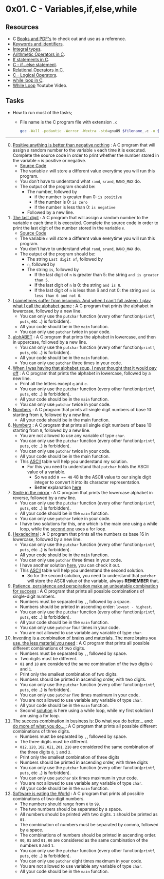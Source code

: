 # 0x01. C - Variables,if,else,while

## Resources

- C [Books and PDF's](../references) to check out and use as a reference.
- [Keywords and identifiers](https://publications.gbdirect.co.uk//c_book/chapter2/keywords_and_identifiers.html).
- [Integral types](https://publications.gbdirect.co.uk//c_book/chapter2/integral_types.html).
- [Arithmetic Operators in C](https://www.tutorialspoint.com/cprogramming/c_arithmetic_operators.htm).
- [If statements in C](https://www.cprogramming.com/tutorial/c/lesson2.html).
- [C - if...else statement](https://www.tutorialspoint.com/cprogramming/if_else_statement_in_c.htm).
- [Relational Operators in C](https://www.tutorialspoint.com/cprogramming/c_relational_operators.htm).
- [C - Logical Operators](https://fresh2refresh.com/c-programming/c-operators-expressions/c-logical-operators/).
- [while loop in C](https://www.tutorialspoint.com/cprogramming/c_while_loop.htm).
- [While Loop](https://youtu.be/Ju1LYO9pkaI) Youtube Video.

## Tasks

- How to run most of the tasks;
	- File name is the C program file with extension `.c`

		```sh
		gcc -Wall -pedantic -Werror -Wextra -std=gnu89 $filename_.c -o $filename
		```

---

0. [Positive anything is better than negative nothing](./0-positive_or_negative.c) : A C program that will assign a random number to the variable `n` each time it is executed. Complete the source code in order to print whether the number stored in the variable `n` is positive or negative.
	- [Source Code](https://github.com/holbertonschool/0x01.c/blob/master/0-positive_or_negative_c)
	- The variable `n` will store a different value everytime you will run this program.
	- You don't have to understand what `rand`, `srand`, `RAND_MAX` do.
	- The output of the program should be:
		- The number, followed by
			- if the number is greater than 0: `is positive`
			- if the number is 0: `is zero`
			- if the number is less than 0: `is negative`
		- Followed by a new line.
1. [The last digit](./1-last_digit.c) : A C program that will assign a random number to the variable `n` each time it is executed. Complete the source code in order to print the last digit of the number stored in the variable `n`.
	- [Source Code](./https://github.com/holbertonschool/0x01.c/blob/master/1-last_digit_c)
	- The variable `n` will store a different value everytime you will run this program.
	- You don't have to understand what `rand`, `srand`, `RAND_MAX` do.
	-  The output of the program should be:
		- The string `Last digit of`, followed by
		- `n`, followed by
		- The string `is`, followed by
			- If the last digit of `n` is greater than 5: the string `and is greater than 5`.
			- If the last digit of `n` is 0: the string `and is 0`.
			- If the last digit of `n` is less than 6 and not 0: the string `and is less than 6 and not 0`.
2. [I sometimes suffer from insomnia. And when I can't fall asleep, I play what I call the alphabet game](./2-print_alphabet.c) : A C program that prints the alphabet in lowercase, followed by a new line.
	- You can only use the `putchar` function (every other function(`printf`, `puts`, etc ..) is forbidden).
	- All your code should be in the `main` function.
	- You can only use `putchar` twice in your code.
3. [alphABET](./3-print_alphabets.c) : A C program that prints the alphabet in lowercase, and then in uppercase, followed by a new line.
	- You can only use the `putchar` function (every other function(`printf`, `puts`, etc ..) is forbidden).
	- All your code should be in the `main` function.
	- You can only use `putchar` three times in your code.
4. [When I was having that alphabet soup, I never thought that it would pay off](./4-print_alphabt.c) : A C program that prints the alphabet in lowercase, followed by a new line.
	- Print all the letters except `q` and `e`.
	- You can only use the `putchar` function (every other function(`printf`, `puts`, etc ..) is forbidden).
	- All your code should be in the `main` function.
	- You can only use `putchar` twice in your code.
5. [Numbers](./5-print_numbers.c) : A C program that prints all single digit numbers of base 10 starting from `0`, followed by a new line.
	- All your code should be in the main function.
6. [Numberz](./6-print_numberz.c) : A C program that prints all single digit numbers of base 10 starting from `0`, followed by a new line.
	- You are not allowed to use any variable of type `char`.
	- You can only use the `putchar` function (every other function(`printf`, `puts`, etc ..) is forbidden).
	- You can only use `putchar` twice in your code.
	- All your code should be in the main function.
	- This [ASCII](https://ascii.cl/) table will help you understand my solution.
		- For this you need to understand that `putchar` holds the ASCII value of a variable.
			- So we add `0 == 48` 48 is the ASCII value to our single digit integer to convert it into its character representation.
			- Better explanation [here](https://stackoverflow.com/questions/21255038/what-does-putchar0-num-do)
7. [Smile in the mirror](./7-print_tebahpla.c) : A C program that prints the lowercase alphabet in reverse, followed by a new line.
	- You can only use the `putchar` function (every other function(`printf`, `puts`, etc ..) is forbidden).
	- All your code should be in the `main` function.
	- You can only use `putchar` twice in your code.
	- I have two solutions for this, one which is the main one using a while loop, while the [second one](./7-print_tebahpla.2.c) uses a for loop.
8. [Hexadecimal](./8-print_base16.c) : A C program that prints all the numbers os base 16 in lowercase, followed by a new line.
	- You can only use the `putchar` function (every other function(`printf`, `puts`, etc ..) is forbidden).
	- All your code should be in the `main` function.
	- You can only use `putchar` three times in your code.
	- I have another solution [here](./8-print_base16.2.c), you can check it out.
	- This [ASCII](https://ascii.cl/) table will help you understand the second solution.
		- So for the second solution, you need to understand that `putchar` will store the ASCII value of the variable, always **REMEMBER** that.
9. [Patience, persistence and perspiration make an unbeatable combination for success](./9-print_comb.c) : A C program that prints all possible combinations of single-digit numbers.
	- Numbers must be separated by `,`, followed by a space.
	- Numbers should be printed in ascending order: `lowest - highest`.
	- You can only use the `putchar` function (every other function(`printf`, `puts`, etc ..) is forbidden).
	- All your code should be in the `main` function.
	- You can only use `putchar` four times in your code.
	- You are not allowed to use variable any variable of type `char`.
10. [Inventing is a combination of brains and materials. The more brains you use, the less material you need](./100-print_comb3.c) : A C program that prints all possible different combinations of two digits.
	- Numbers must be separated by `,`, followed by space.
	- Two digits must be different.
	- `01` and `10` are considered the same combination of the two digits `0` and `1`.
	- Print only the smallest combination of two digits.
	- Numbers should be printed in ascending order, with two digits.
	- You can only use the `putchar` function (every other function(`printf`, `puts`, etc ..) is forbidden).
	- You can only use `putchar` five times maximum in your code.
	- You are not allowed to use variable any variable of type `char`.
	- All your code should be in the `main` function.
	- Second [solution](./100-print_comb3.2.c) is here using a while loop, while my first solution I am using a for loop.
11. [The success combination in business is: Do what you do better... and: do more of what you do... ](./101-print_comb4.c) : A C program that prints all possible different combinations of three digits.
	- Numbers must be separated by `,`, followed by space.
	- The three digits must be different.
	- `012`, `120`, `102`, `021`, `201`, `210` are considered the same combination of the three digits `0`, `1` and `2`.
	- Print only the smallest combination of three digits
	- Numbers should be printed in ascending order, with three digits
	- You can only use the `putchar` function (every other function(`printf`, `puts`, etc ..) is forbidden).
	- You can only use `putchar` six times maximum in your code.
	- You are not allowed to use variable any variable of type `char`.
	- All your code should be in the `main` function.
12. [Software is eating the World](./102-print_comb5.c) : A C program that prints all possible combinations of two-digit numbers.
	- The numbers should range from `0` to `99`.
	- The two numbers should be separated by a space.
	- All numbers should be printed with two digits. `1` should be printed as `01`.
	- The combination of numbers must be separated by comma, followed by a space.
	- The combinations of numbers should be printed in ascending order.
	- `00`, `01` and `01`, `00` are considered as the same combination of the numbers `0` and `1`.
	- You can only use the `putchar` function (every other function(`printf`, `puts`, etc ..) is forbidden).
	- You can only use `putchar` eight times maximum in your code.
	- You are not allowed to use variable any variable of type `char`.
	- All your code should be in the `main` function.
